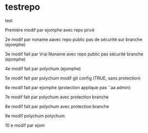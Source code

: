 # testrepo
test

Première modif par ejomphe avec repo privé

2e modif par noname aavec repo public pas de sécurité sur branche (ejomphe)

3e modif fait par Vrai Noname avec repo public pas sécurité branche (ejomphe)


4e modif fait par polychum (ejomphe)


5e modif fait par polychum modif git config (TRUE, sans protection)

6e modif fait par ejomphe (protection applique pas ``aa admin)


7e modif fait par polychum avec protection branche

8e modif fait par polychum avec protection branche

9e modif polychum polychum

10 e modif par ejom